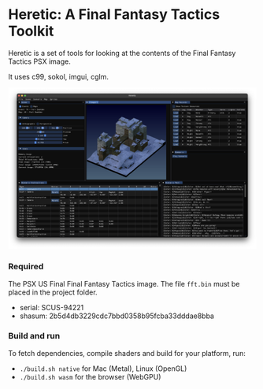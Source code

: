 # Heretic: A Final Fantasy Tactics Toolkit

Heretic is a set of tools for looking at the contents of the Final Fantasy
Tactics PSX image.

It uses c99, sokol, imgui, cglm.

![Fort Zeakden](https://github.com/adamrt/heretic/blob/master/res/fort-night.png)

### Required

The PSX US Final Final Fantasy Tactics image. The file `fft.bin` must be placed in the project folder.

- serial: SCUS-94221 
- shasum: 2b5d4db3229cdc7bbd0358b95fcba33dddae8bba

### Build and run

To fetch dependencies, compile shaders and build for your platform, run:

- `./build.sh native` for Mac (Metal), Linux (OpenGL) 
- `./build.sh wasm` for the browser (WebGPU)

